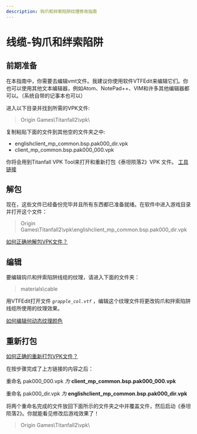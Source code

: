 ```yaml
---
description: 钩爪和拌索陷阱纹理修改指南
---
```


# 线缆-钩爪和绊索陷阱

## 前期准备 <a id="preparation"></a>

在本指南中，你需要去编辑vmt文件。我建议你使用软件VTFEdit来编辑它们。你也可以使用其他文本编辑器，例如Atom、NotePad++、VIM和许多其他编辑器都可以。（系统自带的记事本也可以）

进入以下目录并找到所需的VPK文件:

> Origin Games\Titanfall2\vpk\

复制粘贴下面的文件到其他空的文件夹之中:

* englishclient\_mp\_common.bsp.pak000\_dir.vpk
* client\_mp\_common.bsp.pak000\_000.vpk

你将会用到Titanfall VPK Tool来打开和重新打包《泰坦陨落2》VPK 文件。 [工具链接](https://noskill.gitbook.io/titanfall2/v/chinese/how-to-start-modding/modding-introduction/modding-tools)​

## 解包 <a id="unpacking"></a>

现在，这些文件已经备份完毕并且所有东西都已准备就绪。在软件中进入游戏目录并打开这个文件：

> Origin Games\Titanfall2\vpk\englishclient\_mp\_common.bsp.pak000\_dir.vpk

​[如何正确地解包VPK文件？](https://noskill.gitbook.io/titanfall2/v/chinese/how-to-start-modding/modding-introduction/how-to-backup-extract-and-repack)​

## 编辑

要编辑钩爪和拌索陷阱线缆的纹理，请进入下面的文件夹：

> materials\cable

用VTFEdit打开文件 _`grapple_col.vtf`_ ，编辑这个纹理文件将更改钩爪和拌索陷阱线缆所使用的纹理效果。

[如何编辑何动态纹理颜色](https://noskill.gitbook.io/titanfall2/v/chinese/information/textures/colors/color-and-texture-info#how-to-edit-animated-texture-color)

## 重新打包 <a id="repacking"></a>

​​[如何正确的重新打包VPK文件？](https://noskill.gitbook.io/titanfall2/v/chinese/how-to-start-modding/modding-introduction/how-to-backup-extract-and-repack#ru-he-zheng-que-di-zhong-xin-da-bao-vpk)​​

在按步骤完成了上方链接的内容之后：

重命名 pak000\_000.vpk _为_ **client\_mp\_common.bsp.pak000\_000.vpk**

重命名 pak000\_dir.vpk _为_ **englishclient\_mp\_common.bsp.pak000\_dir.vpk**

将两个重命名完成的文件放回下面所示的文件夹之中并覆盖文件，然后启动《泰坦陨落2》。你就能看见修改后游戏效果了！

> Origin Games\Titanfall2\vpk\

